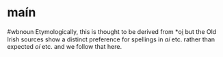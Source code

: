 # maín
#wbnoun
Etymologically, this is thought to be derived from \*oi̯ but the Old Irish sources show a distinct preference for spellings in *aí* etc. rather than expected *oí* etc. and we follow that here.